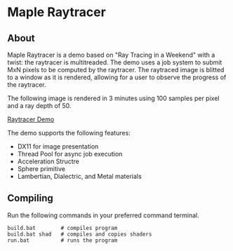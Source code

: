 # Maple Raytracer

## About

Maple Raytracer is a demo based on "Ray Tracing in a Weekend" with a twist: the raytracer is multitreaded. The demo uses a job system to submit MxN pixels to be computed by the raytracer. The raytraced image is blitted to a window as it is rendered, allowing for a user to observe the progress of the raytracer.   

The following image is rendered in 3 minutes using 100 samples per pixel and a ray depth of 50.

[Raytracer Demo](https://github.com/dustinrhollar/portfolio/blob/main/Raytracer/showcase/raytracer_demo.PNG)

The demo supports the following features:
- DX11 for image presentation
- Thread Pool for async job execution
- Acceleration Structre
- Sphere primitive
- Lambertian, Dialectric, and Metal materials 

## Compiling

Run the following commands in your preferred command terminal.
```
build.bat        # compiles program
build.bat shad   # compiles and copies shaders
run.bat          # runs the program
```
